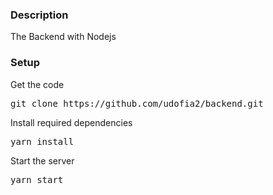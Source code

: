 ### Description

The Backend with Nodejs

### Setup

Get the code

<pre>git clone https://github.com/udofia2/backend.git</pre>
 
Install required dependencies

<pre>yarn install</pre>


Start the server

<pre>yarn start</pre>
